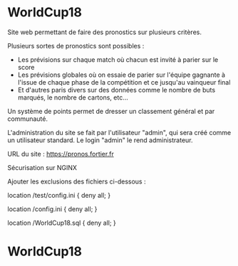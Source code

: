 # WorldCup18

Site web permettant de faire des pronostics sur plusieurs critères.

Plusieurs sortes de pronostics sont possibles :
- Les prévisions sur chaque match où chacun est invité à parier sur le score
- Les prévisions globales où on essaie de parier sur l'équipe gagnante à l'issue de chaque phase de la compétition et ce jusqu'au vainqueur final
- Et d'autres paris divers sur des données comme le nombre de buts marqués, le nombre de cartons, etc...

Un système de points permet de dresser un classement général et par communauté.

L'administration du site se fait par l'utilisateur "admin", qui sera créé comme un utilisateur standard.
Le login "admin" le rend administrateur.

URL du site : https://pronos.fortier.fr

Sécurisation sur NGINX

Ajouter les exclusions des fichiers ci-dessous :

   location /test/config.ini {
   deny all;
   }

   location /config.ini {
   deny all;
   }

   location /WorldCup18.sql {
   deny all;
   }


# WorldCup18
